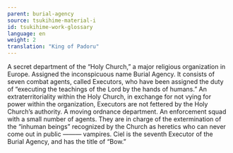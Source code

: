 ```yaml
---
parent: burial-agency
source: tsukihime-material-i
id: tsukihime-work-glossary
language: en
weight: 2
translation: "King of Padoru"
---
```


A secret department of the “Holy Church,” a major religious organization in Europe. Assigned the inconspicuous name Burial Agency.
It consists of seven combat agents, called Executors, who have been assigned the duty of “executing the teachings of the Lord by the hands of humans.”
An extraterritoriality within the Holy Church, in exchange for not vying for power within the organization, Executors are not fettered by the Holy Church’s authority. A moving ordnance department. An enforcement squad with a small number of agents. They are in charge of the extermination of the “inhuman beings” recognized by the Church as heretics who can never come out in public ——— vampires.
Ciel is the seventh Executor of the Burial Agency, and has the title of “Bow.”
